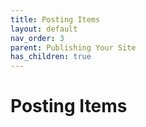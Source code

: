```yaml
---
title: Posting Items 
layout: default
nav_order: 3
parent: Publishing Your Site
has_children: true
---
```


# Posting Items